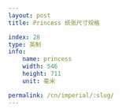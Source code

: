 ```yaml
---
layout: post
title: Princess 纸张尺寸规格

index: 28
type: 英制
info:
    name: princess
    width: 546
    height: 711
    unit: 毫米

permalink: /cn/imperial/:slug/
---
```



